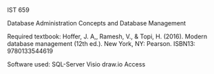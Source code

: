 IST 659

Database Administration Concepts and Database Management

Required textbook: 
Hoffer, J. A,, Ramesh, V., & Topi, H. (2016). Modern database management (12th ed.). New York, NY:
Pearson. ISBN13: 9780133544619

Software used:
SQL-Server
Visio
draw.io
Access

